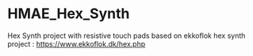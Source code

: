 # HMAE_Hex_Synth

Hex Synth project with resistive touch pads based on ekkoflok hex synth project : https://www.ekkoflok.dk/hex.php
